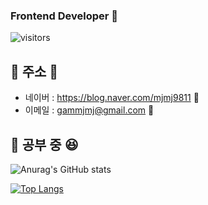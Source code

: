 ### Frontend Developer 👋

<!--
**GAMMJ/GAMMJ** is a ✨ _special_ ✨ repository because its `README.md` (this file) appears on your GitHub profile.

Here are some ideas to get you started:

- 🔭 I’m currently working on ...
- 🌱  I’m currently learning ...
- 👯 I’m looking to collaborate on ...
- 🤔 I’m looking for help with ...
- 💬 Ask me about ...
- 📫 How to reach me: ...
- 😄 Pronouns: ...
- ⚡ Fun fact: ...
-->
![visitors](https://komarev.com/ghpvc/?username=GAMMJ&color=yellow&style=flat-square&label=Visitors)
## 🎵 주소 🤪

<!--
<a href="https://GAMMJ.github.io/">
    <img src = "https://img.shields.io/badge/MY%20BLOG-yellow?&style=flat&logo=github&logoColor=black" style="height : auto; margin-right : 2px;"/>
</a>
<a href="https://www.youtube.com/channel/UCh2PUxXthHJtfnh03z4pV-Q">
    <img src ="https://img.shields.io/badge/YouTube%20-%23FF0000.svg?&style=flat&logo=YouTube&logoColor=white" style="height : auto;"/>
</a>
-->

- 네이버 : <https://blog.naver.com/mjmj9811> 🌱
- 이메일 : <gammjmj@gmail.com> 🌱

## 🎵 공부 중 😆

![Anurag's GitHub stats](https://github-readme-stats.vercel.app/api?username=GAMMJ&show_icons=true&theme=radical)

<!--![image](https://media.giphy.com/media/fb4haewhv8ttpwpfMw/giphy.gif)-->

[![Top Langs](https://github-readme-stats.vercel.app/api/top-langs/?username=GAMMJ&layout=compact)](https://github.com/GAMMJ/github-readme-stats)
